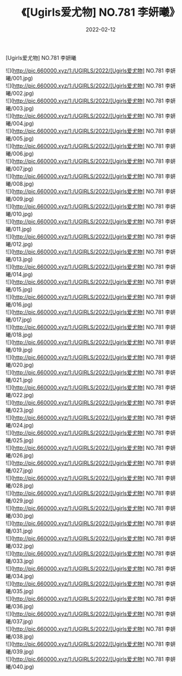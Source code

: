 ﻿---
layout: post
title:  《[Ugirls爱尤物] NO.781 李妍曦》
date:   2022-02-12
img: http://pic.660000.xyz/1:/UGIRLS/2022/[Ugirls爱尤物] NO.781 李妍曦/000.jpg
categories: [美女, 清纯, 唯美]
---

[Ugirls爱尤物] NO.781 李妍曦

 ![](http://pic.660000.xyz/1:/UGIRLS/2022/[Ugirls爱尤物] NO.781 李妍曦/001.jpg) <br>![](http://pic.660000.xyz/1:/UGIRLS/2022/[Ugirls爱尤物] NO.781 李妍曦/002.jpg) <br>![](http://pic.660000.xyz/1:/UGIRLS/2022/[Ugirls爱尤物] NO.781 李妍曦/003.jpg) <br>![](http://pic.660000.xyz/1:/UGIRLS/2022/[Ugirls爱尤物] NO.781 李妍曦/004.jpg) <br>![](http://pic.660000.xyz/1:/UGIRLS/2022/[Ugirls爱尤物] NO.781 李妍曦/005.jpg) <br>![](http://pic.660000.xyz/1:/UGIRLS/2022/[Ugirls爱尤物] NO.781 李妍曦/006.jpg) <br>![](http://pic.660000.xyz/1:/UGIRLS/2022/[Ugirls爱尤物] NO.781 李妍曦/007.jpg) <br>![](http://pic.660000.xyz/1:/UGIRLS/2022/[Ugirls爱尤物] NO.781 李妍曦/008.jpg) <br>![](http://pic.660000.xyz/1:/UGIRLS/2022/[Ugirls爱尤物] NO.781 李妍曦/009.jpg) <br>![](http://pic.660000.xyz/1:/UGIRLS/2022/[Ugirls爱尤物] NO.781 李妍曦/010.jpg) <br>![](http://pic.660000.xyz/1:/UGIRLS/2022/[Ugirls爱尤物] NO.781 李妍曦/011.jpg) <br>![](http://pic.660000.xyz/1:/UGIRLS/2022/[Ugirls爱尤物] NO.781 李妍曦/012.jpg) <br>![](http://pic.660000.xyz/1:/UGIRLS/2022/[Ugirls爱尤物] NO.781 李妍曦/013.jpg) <br>![](http://pic.660000.xyz/1:/UGIRLS/2022/[Ugirls爱尤物] NO.781 李妍曦/014.jpg) <br>![](http://pic.660000.xyz/1:/UGIRLS/2022/[Ugirls爱尤物] NO.781 李妍曦/015.jpg) <br>![](http://pic.660000.xyz/1:/UGIRLS/2022/[Ugirls爱尤物] NO.781 李妍曦/016.jpg) <br>![](http://pic.660000.xyz/1:/UGIRLS/2022/[Ugirls爱尤物] NO.781 李妍曦/017.jpg) <br>![](http://pic.660000.xyz/1:/UGIRLS/2022/[Ugirls爱尤物] NO.781 李妍曦/018.jpg) <br>![](http://pic.660000.xyz/1:/UGIRLS/2022/[Ugirls爱尤物] NO.781 李妍曦/019.jpg) <br>![](http://pic.660000.xyz/1:/UGIRLS/2022/[Ugirls爱尤物] NO.781 李妍曦/020.jpg) <br>![](http://pic.660000.xyz/1:/UGIRLS/2022/[Ugirls爱尤物] NO.781 李妍曦/021.jpg) <br>![](http://pic.660000.xyz/1:/UGIRLS/2022/[Ugirls爱尤物] NO.781 李妍曦/022.jpg) <br>![](http://pic.660000.xyz/1:/UGIRLS/2022/[Ugirls爱尤物] NO.781 李妍曦/023.jpg) <br>![](http://pic.660000.xyz/1:/UGIRLS/2022/[Ugirls爱尤物] NO.781 李妍曦/024.jpg) <br>![](http://pic.660000.xyz/1:/UGIRLS/2022/[Ugirls爱尤物] NO.781 李妍曦/025.jpg) <br>![](http://pic.660000.xyz/1:/UGIRLS/2022/[Ugirls爱尤物] NO.781 李妍曦/026.jpg) <br>![](http://pic.660000.xyz/1:/UGIRLS/2022/[Ugirls爱尤物] NO.781 李妍曦/027.jpg) <br>![](http://pic.660000.xyz/1:/UGIRLS/2022/[Ugirls爱尤物] NO.781 李妍曦/028.jpg) <br>![](http://pic.660000.xyz/1:/UGIRLS/2022/[Ugirls爱尤物] NO.781 李妍曦/029.jpg) <br>![](http://pic.660000.xyz/1:/UGIRLS/2022/[Ugirls爱尤物] NO.781 李妍曦/030.jpg) <br>![](http://pic.660000.xyz/1:/UGIRLS/2022/[Ugirls爱尤物] NO.781 李妍曦/031.jpg) <br>![](http://pic.660000.xyz/1:/UGIRLS/2022/[Ugirls爱尤物] NO.781 李妍曦/032.jpg) <br>![](http://pic.660000.xyz/1:/UGIRLS/2022/[Ugirls爱尤物] NO.781 李妍曦/033.jpg) <br>![](http://pic.660000.xyz/1:/UGIRLS/2022/[Ugirls爱尤物] NO.781 李妍曦/034.jpg) <br>![](http://pic.660000.xyz/1:/UGIRLS/2022/[Ugirls爱尤物] NO.781 李妍曦/035.jpg) <br>![](http://pic.660000.xyz/1:/UGIRLS/2022/[Ugirls爱尤物] NO.781 李妍曦/036.jpg) <br>![](http://pic.660000.xyz/1:/UGIRLS/2022/[Ugirls爱尤物] NO.781 李妍曦/037.jpg) <br>![](http://pic.660000.xyz/1:/UGIRLS/2022/[Ugirls爱尤物] NO.781 李妍曦/038.jpg) <br>![](http://pic.660000.xyz/1:/UGIRLS/2022/[Ugirls爱尤物] NO.781 李妍曦/039.jpg) <br>![](http://pic.660000.xyz/1:/UGIRLS/2022/[Ugirls爱尤物] NO.781 李妍曦/040.jpg) <br>